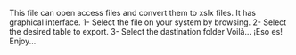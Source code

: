 This file can open access files and convert them to xslx files.
It has graphical interface.
1- Select the file on your system by browsing.
2- Select the desired table to export.
3- Select the dastination folder
Voilà... ¡Eso es!
Enjoy...

